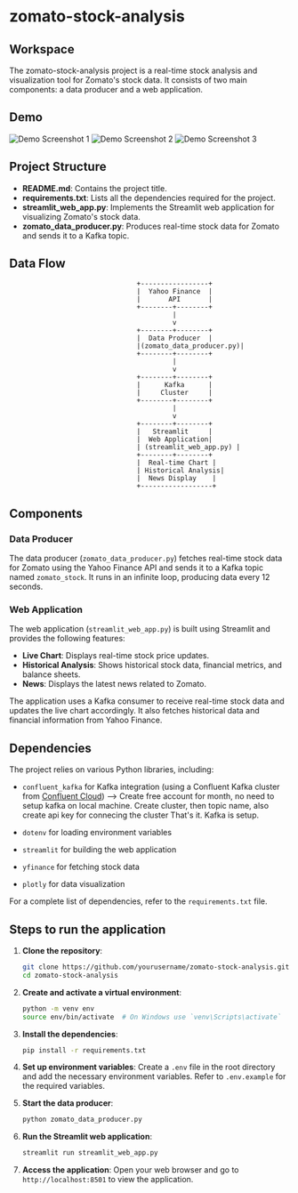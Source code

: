 # zomato-stock-analysis

## Workspace

The zomato-stock-analysis project is a real-time stock analysis and visualization tool for Zomato's stock data. It consists of two main components: a data producer and a web application.

## Demo

![Demo Screenshot 1](assets/demo_screenshot_1.png)
![Demo Screenshot 2](assets/demo_screenshot_2.png)
![Demo Screenshot 3](assets/demo_screenshot_3.png)

## Project Structure

- **README.md**: Contains the project title.
- **requirements.txt**: Lists all the dependencies required for the project.
- **streamlit_web_app.py**: Implements the Streamlit web application for visualizing Zomato's stock data.
- **zomato_data_producer.py**: Produces real-time stock data for Zomato and sends it to a Kafka topic.

## Data Flow

                                    +-----------------+
                                    |  Yahoo Finance  |
                                    |       API       |
                                    +--------+--------+
                                             |
                                             v
                                    +--------+--------+
                                    |  Data Producer  |
                                    |(zomato_data_producer.py)|
                                    +--------+--------+
                                             |
                                             v
                                    +--------+--------+
                                    |      Kafka      |
                                    |     Cluster     |
                                    +--------+--------+
                                             |
                                             v
                                    +--------+--------+
                                    |   Streamlit     |
                                    |  Web Application|
                                    | (streamlit_web_app.py) |
                                    +--------+--------+
                                    |  Real-time Chart |
                                    | Historical Analysis|
                                    |  News Display    |
                                    +------------------+

## Components

### Data Producer

The data producer (`zomato_data_producer.py`) fetches real-time stock data for Zomato using the Yahoo Finance API and sends it to a Kafka topic named `zomato_stock`. It runs in an infinite loop, producing data every 12 seconds.

### Web Application

The web application (`streamlit_web_app.py`) is built using Streamlit and provides the following features:

- **Live Chart**: Displays real-time stock price updates.
- **Historical Analysis**: Shows historical stock data, financial metrics, and balance sheets.
- **News**: Displays the latest news related to Zomato.

The application uses a Kafka consumer to receive real-time stock data and updates the live chart accordingly. It also fetches historical data and financial information from Yahoo Finance.

## Dependencies

The project relies on various Python libraries, including:
- `confluent_kafka` for Kafka integration (using a Confluent Kafka cluster from [Confluent Cloud](https://login.confluent.io/)) --> Create free account for month, no need to setup kafka on local machine. Create cluster, then topic name, also create api key for connecing the cluster
That's it. Kafka is setup.

- `dotenv` for loading environment variables
- `streamlit` for building the web application
- `yfinance` for fetching stock data
- `plotly` for data visualization

For a complete list of dependencies, refer to the `requirements.txt` file.

## Steps to run the application

1. **Clone the repository**:
    ```sh
    git clone https://github.com/yourusername/zomato-stock-analysis.git
    cd zomato-stock-analysis
    ```

2. **Create and activate a virtual environment**:
    ```sh
    python -m venv env
    source env/bin/activate  # On Windows use `venv\Scripts\activate`
    ```

3. **Install the dependencies**:
    ```sh
    pip install -r requirements.txt
    ```

4. **Set up environment variables**:
    Create a `.env` file in the root directory and add the necessary environment variables. Refer to `.env.example` for the required variables.

5. **Start the data producer**:
    ```sh
    python zomato_data_producer.py
    ```

6. **Run the Streamlit web application**:
    ```sh
    streamlit run streamlit_web_app.py
    ```

7. **Access the application**:
    Open your web browser and go to `http://localhost:8501` to view the application.